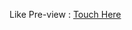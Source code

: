 Like Pre-view : <a href="https://jineshnagori.github.io/dancing-css-loading-animation"> Touch Here </a>